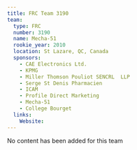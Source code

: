 ```yaml
---
title: FRC Team 3190
team:
  type: FRC
  number: 3190
  name: Mecha-51
  rookie_year: 2010
  location: St Lazare, QC, Canada
  sponsors:
    - CAE Electronics Ltd.
    - KPMG
    - Miller Thomson Pouliot SENCRL  LLP
    - Serge St Denis Pharmacien
    - ICAM
    - Profile Direct Marketing
    - Mecha-51
    - College Bourget
  links:
    Website: 
---
```

No content has been added for this team